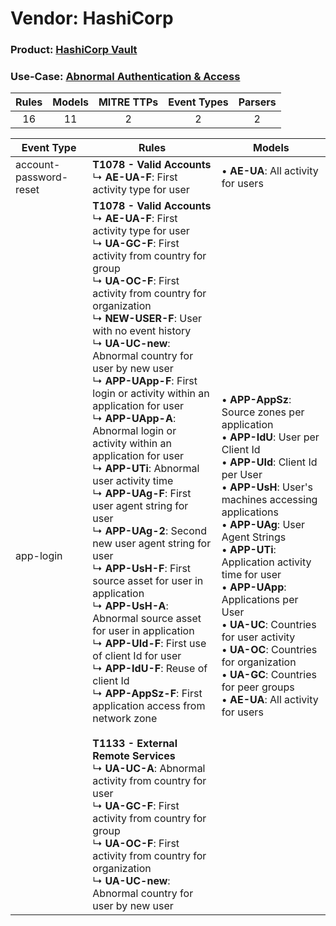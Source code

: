 Vendor: HashiCorp
=================
### Product: [HashiCorp Vault](../ds_hashicorp_hashicorp_vault.md)
### Use-Case: [Abnormal Authentication & Access](../../../../UseCases/uc_abnormal_authentication_&_access.md)

| Rules | Models | MITRE TTPs | Event Types | Parsers |
|:-----:|:------:|:----------:|:-----------:|:-------:|
|  16   |   11   |     2      |      2      |    2    |

| Event Type             | Rules                                                                                                                                                                                                                                                                                                                                                                                                                                                                                                                                                                                                                                                                                                                                                                                                                                                                                                                                                                                                                                                                                                                                                                                                                                                                                                    | Models                                                                                                                                                                                                                                                                                                                                                                                                                                                                                                                                  |
| ---------------------- | -------------------------------------------------------------------------------------------------------------------------------------------------------------------------------------------------------------------------------------------------------------------------------------------------------------------------------------------------------------------------------------------------------------------------------------------------------------------------------------------------------------------------------------------------------------------------------------------------------------------------------------------------------------------------------------------------------------------------------------------------------------------------------------------------------------------------------------------------------------------------------------------------------------------------------------------------------------------------------------------------------------------------------------------------------------------------------------------------------------------------------------------------------------------------------------------------------------------------------------------------------------------------------------------------------- | --------------------------------------------------------------------------------------------------------------------------------------------------------------------------------------------------------------------------------------------------------------------------------------------------------------------------------------------------------------------------------------------------------------------------------------------------------------------------------------------------------------------------------------- |
| account-password-reset | <b>T1078 - Valid Accounts</b><br> ↳ <b>AE-UA-F</b>: First activity type for user                                                                                                                                                                                                                                                                                                                                                                                                                                                                                                                                                                                                                                                                                                                                                                                                                                                                                                                                                                                                                                                                                                                                                                                                                         |  • <b>AE-UA</b>: All activity for users                                                                                                                                                                                                                                                                                                                                                                                                                                                                                                 |
| app-login              | <b>T1078 - Valid Accounts</b><br> ↳ <b>AE-UA-F</b>: First activity type for user<br> ↳ <b>UA-GC-F</b>: First activity from country for group<br> ↳ <b>UA-OC-F</b>: First activity from country for organization<br> ↳ <b>NEW-USER-F</b>: User with no event history<br> ↳ <b>UA-UC-new</b>: Abnormal country for user by new user<br> ↳ <b>APP-UApp-F</b>: First login or activity within an application for user<br> ↳ <b>APP-UApp-A</b>: Abnormal login or activity within an application for user<br> ↳ <b>APP-UTi</b>: Abnormal user activity time<br> ↳ <b>APP-UAg-F</b>: First user agent string for user<br> ↳ <b>APP-UAg-2</b>: Second new user agent string for user<br> ↳ <b>APP-UsH-F</b>: First source asset for user in application<br> ↳ <b>APP-UsH-A</b>: Abnormal source asset for user in application<br> ↳ <b>APP-UId-F</b>: First use of client Id for user<br> ↳ <b>APP-IdU-F</b>: Reuse of client Id<br> ↳ <b>APP-AppSz-F</b>: First application access from network zone<br><br><b>T1133 - External Remote Services</b><br> ↳ <b>UA-UC-A</b>: Abnormal activity from country for user<br> ↳ <b>UA-GC-F</b>: First activity from country for group<br> ↳ <b>UA-OC-F</b>: First activity from country for organization<br> ↳ <b>UA-UC-new</b>: Abnormal country for user by new user |  • <b>APP-AppSz</b>: Source zones per application<br> • <b>APP-IdU</b>: User per Client Id<br> • <b>APP-UId</b>: Client Id per User<br> • <b>APP-UsH</b>: User's machines accessing applications<br> • <b>APP-UAg</b>: User Agent Strings<br> • <b>APP-UTi</b>: Application activity time for user<br> • <b>APP-UApp</b>: Applications per User<br> • <b>UA-UC</b>: Countries for user activity<br> • <b>UA-OC</b>: Countries for organization<br> • <b>UA-GC</b>: Countries for peer groups<br> • <b>AE-UA</b>: All activity for users |